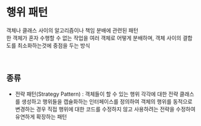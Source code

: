 # 행위 패턴
객체나 클래스 사이의 알고리즘이나 책임 분배에 관련된 패턴</br>
한 객체가 혼자 수행할 수 없는 작업을 여러 객체로 어떻게 분배하며, 객체 사이의 결합도를 최소화하는것에 중점을 두는 방식

</br> 

## 종류

- 전략 패턴(Strategy Pattern) : 객체들이 할 수 있는 행위 각각에 대한 전략 클래스를 생성하고 행위들을 캡슐화하는 인터페이스를 정의하여 객체의 행위를 동적으로 변경하는 경우 직접 행위에 대한 코드를 수정하지 않고 사용하려는 전략을 수정하여 유연하게 확장하는 패턴
